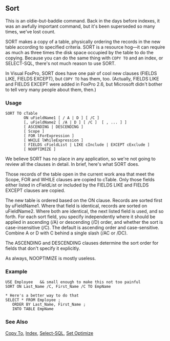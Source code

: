 ## Sort

This is an oldie-but-baddie command. Back in the days before indexes, it was an awfully important command, but it's been superseded so many times, we've lost count.

SORT makes a copy of a table, physically ordering the records in the new table according to specified criteria. SORT is a resource hog&mdash;it can require as much as three times the disk space occupied by the table to do the copying. Because you can do the same thing with `COPY TO` and an index, or SELECT-SQL, there's not much reason to use SORT.

In Visual FoxPro, SORT does have one pair of cool new clauses (FIELDS LIKE, FIELDS EXCEPT), but `COPY TO` has them, too. (Actually, FIELDS LIKE and FIELDS EXCEPT were added in FoxPro 2.6, but Microsoft didn't bother to tell very many people about them, then.)

### Usage

```foxpro
SORT TO cTable
        ON uFieldName1 [ / A | D ] [ /C ]
        [, uFieldName2 [ /A | D ] [ /C ]  [ , ... ] ]
        [ ASCENDING | DESCENDING ]
        [ Scope ]
        [ FOR lForExpression ]
        [ WHILE lWhileExpression ]
        [ FIELDS cFieldList | LIKE cInclude | EXCEPT cExclude ]
        [ NOOPTIMIZE ]
```

We believe SORT has no place in any application, so we're not going to review all the clauses in detail. In brief, here's what SORT does.

Those records of the table open in the current work area that meet the Scope, FOR and WHILE clauses are copied to cTable. Only those fields either listed in cFieldList or included by the FIELDS LIKE and FIELDS EXCEPT clauses are copied. 

The new table is ordered based on the ON clause. Records are sorted first by uFieldName1. Where that field is identical, records are sorted on uFieldName2. Where both are identical, the next listed field is used, and so forth. For each sort field, you specify independently where it should be applied in ascending (/A) or descending (/D) order, and whether the sort is case-insensitive (/C). The default is ascending order and case-sensitive. Combine A or D with C behind a single slash (/AC or /DC).

The ASCENDING and DESCENDING clauses determine the sort order for fields that don't specify it explicitly.

As always, NOOPTIMIZE is mostly useless.

### Example

```foxpro
USE Employee   && small enough to make this not too painful
SORT ON Last_Name /C, First_Name /C TO EmpName

* Here's a better way to do that
SELECT * FROM Employee ;
   ORDER BY Last_Name, First_Name ;
   INTO TABLE EmpName
```
### See Also

[Copy To](s4g059.md), [Index](s4g074.md), [Select-SQL](s4g088.md), [Set Optimize](s4g095.md)